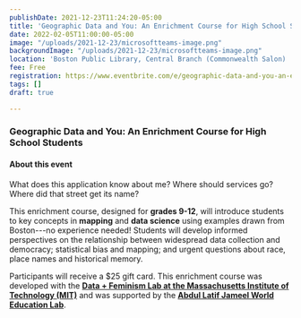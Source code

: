 ```yaml
---
publishDate: 2021-12-23T11:24:20-05:00
title: 'Geographic Data and You: An Enrichment Course for High School Students '
date: 2022-02-05T11:00:00-05:00
image: "/uploads/2021-12-23/microsoftteams-image.png"
backgroundImage: "/uploads/2021-12-23/microsoftteams-image.png"
location: 'Boston Public Library, Central Branch (Commonwealth Salon) '
fee: Free
registration: https://www.eventbrite.com/e/geographic-data-and-you-an-enrichment-course-for-high-school-students-tickets-232217387457
tags: []
draft: true

---
```

### Geographic Data and You: An Enrichment Course for High School Students

#### About this event

What does this application know about me? Where should services go? Where did that street get its name?

This enrichment course, designed for **grades 9-12**, will introduce students to key concepts in **mapping** and **data science** using examples drawn from Boston---no experience needed! Students will develop informed perspectives on the relationship between widespread data collection and democracy; statistical bias and mapping; and urgent questions about race, place names and historical memory. 

Participants will receive a $25 gift card. This enrichment course was developed with the [**Data + Feminism Lab at the Massachusetts Institute of Technology (MIT)**](https://dataplusfeminism.mit.edu/) and was supported by the [**Abdul Latif Jameel World Education Lab**](https://jwel.mit.edu/).